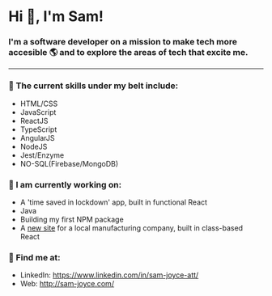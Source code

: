 # Hi 👋, I'm Sam!
### I'm a software developer on a mission to make tech more accesible 🌎 and to explore the areas of tech that excite me.
-------------------------------------

### 🥋 The current skills under my belt include:
* HTML/CSS
* JavaScript
* ReactJS
* TypeScript
* AngularJS
* NodeJS
* Jest/Enzyme 
* NO-SQL(Firebase/MongoDB)
   

### 🌱 I am currently working on:
* A 'time saved in lockdown' app, built in functional React 
* Java
* Building my first NPM package
* A [new site](https://offshore-stainless.firebaseapp.com/) for a local manufacturing company, built in class-based React

### 📮 Find me at:
* LinkedIn: https://www.linkedin.com/in/sam-joyce-att/
* Web: http://sam-joyce.com/
